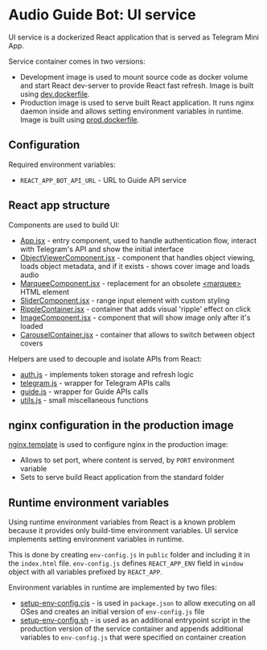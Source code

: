 # Audio Guide Bot: UI service
UI service is a dockerized React application that is served as Telegram Mini App.

Service container comes in two versions:
- Development image is used to mount source code as docker volume and start React dev-server to provide React fast refresh. Image is built using [dev.dockerfile](./dev.dockerfile).
- Production image is used to serve built React application. It runs nginx daemon inside and allows setting environment variables in runtime. Image is built using [prod.dockerfile](./prod.dockerfile).

## Configuration
Required environment variables:
- `REACT_APP_BOT_API_URL` - URL to Guide API service

## React app structure
Components are used to build UI:
- [App.jsx](./src/App.jsx) - entry component, used to handle authentication flow, interact with Telegram's API and show the initial interface
- [ObjectViewerComponent.jsx](./src/components/ObjectViewerComponent.jsx) - component that handles object viewing, loads object metadata, and if it exists - shows cover image and loads audio
- [MarqueeComponent.jsx](./src/components/MarqueeComponent.jsx) - replacement for an obsolete [\<marquee>](https://developer.mozilla.org/en-US/docs/Web/HTML/Element/marquee) HTML element
- [SliderComponent.jsx](./src/components/SliderComponent.jsx) - range input element with custom styling
- [RippleContainer.jsx](./src/components/RippleContainer.jsx) - container that adds visual 'ripple' effect on click
- [ImageComponent.jsx](./src/components/ImageComponent.jsx) - component that will show image only after it's loaded
- [CarouselContainer.jsx](./src/components/CarouselContainer.jsx) - container that allows to switch between object covers

Helpers are used to decouple and isolate APIs from React:
- [auth.js](./src/api/auth.js) - implements token storage and refresh logic
- [telegram.js](./src/api/telegram.js) - wrapper for Telegram APIs calls
- [guide.js](./src/api/guide.js) - wrapper for Guide APIs calls
- [utils.js](./src/api/utils.js) - small miscellaneous functions

## nginx configuration in the production image
[nginx.template](./nginx.template) is used to configure nginx in the production image:
- Allows to set port, where content is served, by `PORT` environment variable
- Sets to serve build React application from the standard folder

## Runtime environment variables
Using runtime environment variables from React is a known problem because it provides only build-time environment variables. UI service implements setting environment variables in runtime.

This is done by creating `env-config.js` in `public` folder and including it in the `index.html` file. `env-config.js` defines `REACT_APP_ENV` field in `window` object with all variables prefixed by `REACT_APP`. 

Environment variables in runtime are implemented by two files:
- [setup-env-config.cjs](./setup-env-config.cjs) - is used in `package.json` to allow executing on all OSes and creates an initial version of `env-config.js` file
- [setup-env-config.sh](./setup-env-config.sh) - is used as an additional entrypoint script in the production version of the service container and appends additional variables to `env-config.js` that were specified on container creation